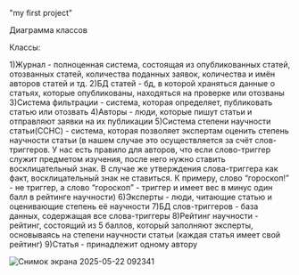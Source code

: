 "my first project" 

Диаграмма классов

Классы:

1)Журнал - полноценная система, состоящая из опубликованных статей, отозванных статей, количества поданных заявок, количества и имён авторов статей и тд.
2)БД статей - бд, в которой храняться данные о статьях, которые опубликованы, находяться на проверке или отозваны
3)Система фильтрации - система, которая определяет, публиковать статью или отозвать
4)Авторы - люди, которые пишут статьи  и отправляют заявки на их публикации
5)Система степени научности статьи(ССНС) - система, которая позволяет экспертам оценить степень научности статьи (в нашем случае это осуществляется за счёт слов-триггеров. У нас есть правило для авторов, что если слово-триггер служит предметом изучения, после него нужно ставить восклицательный знак. В случае же утверждения слова-триггера как факт, восклицательный знак не ставиться. К примеру, слово “гороскоп!” - не триггер, а слово “гороскоп” - триггер и имеет вес в минус один балл в рейтинге научности)
6)Эксперты - люди, читающие статью и оценивающие степень её научности
7)БД слов-триггеров - база данных, содержащая все слова-триггеры
8)Рейтинг научности - рейтинг, состоящий из 5 баллов, который заполняют эксперты, основываясь на степени научности статьи (каждая статья имеет свой рейтинг)
9)Статья - принадлежит одному автору



![Снимок экрана 2025-05-22 092341](https://github.com/user-attachments/assets/bcc1553b-a79b-4531-9c44-de2dec82bd2b)

